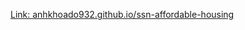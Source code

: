 [Link: anhkhoado932.github.io/ssn-affordable-housing](https://affordable-housing-project.github.io/)
